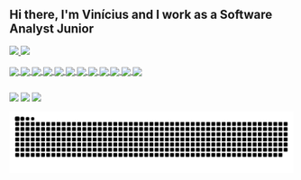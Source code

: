 ## Hi there, I'm Vinícius and I work as a Software Analyst Junior

<div>
  <a href="https://github.com/vbbandeira">
  <img height="180em" src="https://github-readme-stats.vercel.app/api?username=vbbandeira&show_icons=true&theme=onedark&include_all_commits=true&count_private=true"/>
  <img height="180em" src="https://github-readme-stats.vercel.app/api/top-langs/?username=vbbandeira&layout=compact&langs_count=16&count_private=true&theme=onedark"/>
</div>

<div style="display: inline_block"><br>
  <img align="center" alt"Vini-Js" height="35" widht="45" src="https://cdn.jsdelivr.net/gh/devicons/devicon/icons/javascript/javascript-original.svg">
  <img align="center" alt"Vini-React" height="35" widht="45" src="https://cdn.jsdelivr.net/gh/devicons/devicon/icons/react/react-original.svg">
  <img align="center" alt"Vini-Node" height="35" widht="45" src="https://cdn.jsdelivr.net/gh/devicons/devicon/icons/nodejs/nodejs-original.svg">
  <img align="center" alt"Vini-Html" height="35" widht="45" src="https://cdn.jsdelivr.net/gh/devicons/devicon/icons/html5/html5-original.svg">
  <img align="center" alt"Vini-Css" height="35" widht="45" src="https://cdn.jsdelivr.net/gh/devicons/devicon/icons/css3/css3-original.svg">
  <img align="center" alt"Vini-Aws" height="35" widht="45" src="https://cdn.jsdelivr.net/gh/devicons/devicon/icons/amazonwebservices/amazonwebservices-original.svg">
  <img align="center" alt"Vini-Docker" height="35" widht="45" src="https://cdn.jsdelivr.net/gh/devicons/devicon/icons/docker/docker-original-wordmark.svg">
  <img align="center" alt"Vini-MySql" height="35" widht="45" src="https://cdn.jsdelivr.net/gh/devicons/devicon/icons/mysql/mysql-original-wordmark.svg">
  <img align="center" alt"Vini-Java" height="35" widht="45" src="https://cdn.jsdelivr.net/gh/devicons/devicon/icons/java/java-original.svg">
  <img align="center" alt"Vini-C++" height="35" widht="45" src="https://cdn.jsdelivr.net/gh/devicons/devicon/icons/cplusplus/cplusplus-original.svg">
  <img align="center" alt"Vini-Dart" height="35" widht="45" src="https://cdn.jsdelivr.net/gh/devicons/devicon/icons/dart/dart-original.svg">
  <img align="center" alt"Vini-Flutter" height="35" widht="45" src="https://cdn.jsdelivr.net/gh/devicons/devicon/icons/flutter/flutter-original.svg">

</div>

  ##
  
<div>
  <a href="mailto:developer.bandeira@gmail.com" target="_blank"> <img src="https://img.shields.io/badge/Gmail-D14836?style=for-the-badge&logo=gmail&logoColor=white" target="_blank"></a>
  <a href="https://stackoverflow.com/cv/vbbandeira" target="_blank"> <img src="https://img.shields.io/badge/Stack_Overflow-FE7A16?style=for-the-badge&logo=stack-overflow&logoColor=white" target="_blank"></a>
  <a href="https://www.linkedin.com/in/vbritobandeira/" target="_blank"> <img src="https://img.shields.io/badge/LinkedIn-0077B5?style=for-the-badge&logo=linkedin&logoColor=white" target="_blank"></a>  
  
![snake gif](https://github.com/vbbandeira/vbbandeira/blob/output/github-contribution-grid-snake.svg)
  
</div> 
